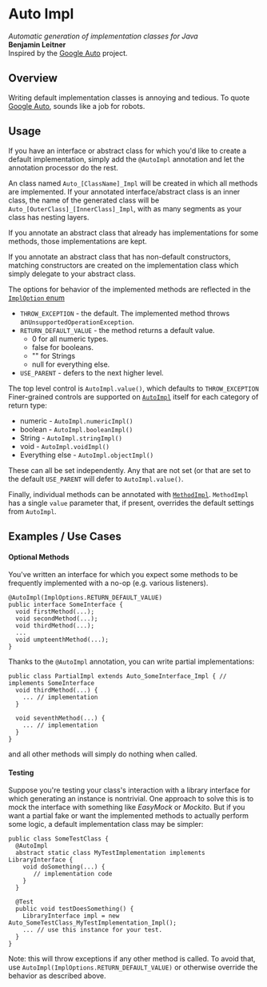 # Auto Impl
*Automatic generation of implementation classes for Java*  
**Benjamin Leitner**  
Inspired by the [Google Auto](https://github.com/google/auto) project.

## Overview
Writing default implementation classes is annoying and tedious.  To quote
 [Google Auto](https://github.com/google/auto), sounds like a job for robots.

## Usage
If you have an interface or abstract class for which you'd like to create a default implementation,
simply add the `@AutoImpl` annotation and let the annotation processor do the rest.

An class named `Auto_[ClassName]_Impl` will be created in which all methods are implemented.
If your annotated interface/abstract class is an inner class, the name of the generated class will
be `Auto_[OuterClass]_[InnerClass]_Impl`, with as many segments as your class has nesting layers.

If you annotate an abstract class that already has implementations for some methods, those
 implementations are kept.

If you annotate an abstract class that has non-default constructors, matching constructors are
created on the implementation class which simply delegate to your abstract class.

The options for behavior of the implemented methods are reflected in the
[`ImplOption` enum](https://bdleitner.github.io/autoimpl/com/bdl/auto/impl/ImplOption.html)

* `THROW_EXCEPTION` - the default.  The implemented method throws an`UnsupportedOperationException`.
* `RETURN_DEFAULT_VALUE` - the method returns a default value.
    * 0 for all numeric types.
    * false for booleans.
    * "" for Strings
    * null for everything else.
* `USE_PARENT` - defers to the next higher level.

The top level control is `AutoImpl.value()`, which defaults to `THROW_EXCEPTION`
Finer-grained controls are supported on [`AutoImpl`](https://bdleitner.github.io/autoimpl/com/bdl/auto/impl/AutoImpl.html) itself
for each category of return type:

  * numeric - `AutoImpl.numericImpl()`
  * boolean - `AutoImpl.booleanImpl()`
  * String - `AutoImpl.stringImpl()`
  * void - `AutoImpl.voidImpl()`
  * Everything else - `AutoImpl.objectImpl()`

These can all be set independently.  Any that are not set (or that are set to the default `USE_PARENT`
will defer to `AutoImpl.value()`.

Finally, individual methods can be annotated with [`MethodImpl`](https://bdleitner.github.io/autoimpl/com/bdl/auto/impl/MethodImpl.html).
`MethodImpl` has a single `value` parameter that, if present, overrides the default settings
 from `AutoImpl`.

## Examples / Use Cases
#### Optional Methods
You've written an interface for which you expect some methods to be frequently implemented with a
no-op (e.g. various listeners).

    @AutoImpl(ImplOptions.RETURN_DEFAULT_VALUE)
    public interface SomeInterface {
      void firstMethod(...);
      void secondMethod(...);
      void thirdMethod(...);
      ...
      void umpteenthMethod(...);
    }

Thanks to the `@AutoImpl` annotation, you can write partial implementations:

    public class PartialImpl extends Auto_SomeInterface_Impl { // implements SomeInterface
      void thirdMethod(...) {
        ... // implementation
      }

      void seventhMethod(...) {
        ... // implementation
      }
    }
 
and all other methods will simply do nothing when called.
 
#### Testing
Suppose you're testing your class's interaction with a library interface for which generating an
instance is nontrivial.  One approach to solve this is to mock the interface with something like
*EasyMock* or *Mockito*.  But if you want a partial fake or want the implemented methods to actually 
perform some logic, a default implementation class may be simpler:

    public class SomeTestClass {
      @AutoImpl
      abstract static class MyTestImplementation implements LibraryInterface {
        void doSomething(...) {
           // implementation code
        }
      }
      
      @Test
      public void testDoesSomething() {
        LibraryInterface impl = new Auto_SomeTestClass_MyTestImplementation_Impl();
        ... // use this instance for your test.
      }
    }
Note: this will throw exceptions if any other method is called.  To avoid that, 
use `AutoImpl(ImplOptions.RETURN_DEFAULT_VALUE)` or otherwise override the behavior as described
above.

